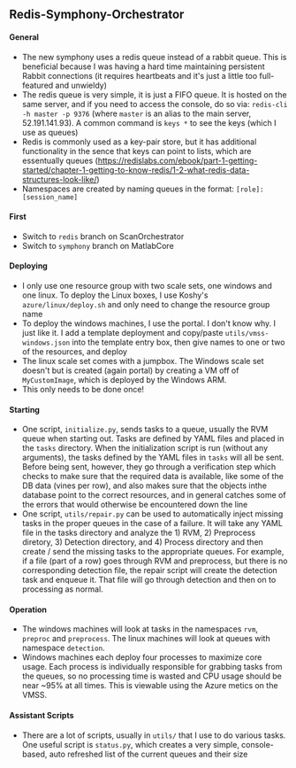 ## Redis-Symphony-Orchestrator

#### General
- The new symphony uses a redis queue instead of a rabbit queue. This is beneficial because I was having a hard time maintaining persistent Rabbit connections (it requires heartbeats and it's just a little too full-featured and unwieldy)
- The redis queue is very simple, it is just a FIFO queue. It is hosted on the same server, and if you need to access the console, do so via: `redis-cli -h master -p 9376` (where `master` is an alias to the main server, 52.191.141.93). A common command is `keys *` to see the keys (which I use as queues)
- Redis is commonly used as a key-pair store, but it has additional functionality in the sence that keys can point to lists, which are essentually queues (https://redislabs.com/ebook/part-1-getting-started/chapter-1-getting-to-know-redis/1-2-what-redis-data-structures-look-like/)
- Namespaces are created by naming queues in the format: `[role]:[session_name]`


#### First
- Switch to `redis` branch on ScanOrchestrator
- Switch to `symphony` branch on MatlabCore


#### Deploying
- I only use one resource group with two scale sets, one windows and one linux. To deploy the Linux boxes, I use Koshy's `azure/linux/deploy.sh` and only need to change the resource group name
- To deploy the windows machines, I use the portal. I don't know why. I just like it. I add a template deployment and copy/paste `utils/vmss-windows.json` into the template entry box, then give names to one or two of the resources, and deploy
- The linux scale set comes with a jumpbox. The Windows scale set doesn't but is created (again portal) by creating a VM off of `MyCustomImage`, which is deployed by the Windows ARM.
- This only needs to be done once!


#### Starting
- One script, `initialize.py`, sends tasks to a queue, usually the RVM queue when starting out. Tasks are defined by YAML files and placed in the `tasks` directory. When the initialization script is run (without any arguments), the tasks defined by the YAML files in `tasks` will all be sent. Before being sent, however, they go through a verification step which checks to make sure that the required data is available, like some of the DB data (vines per row), and also makes sure that the objects inthe database point to the correct resources, and in general catches some of the errors that would otherwise be encountered down the line
- One script, `utils/repair.py` can be used to automatically inject missing tasks in the proper queues in the case of a failure. It will take any YAML file in the tasks directory and analyze the 1) RVM, 2) Preprocess diretory, 3) Detection directory, and 4) Process directory and then create / send the missing tasks to the appropriate queues. For example, if a file (part of a row) goes through RVM and preprocess, but there is no corresponding detection file, the repair script will create the detection task and enqueue it. That file will go through detection and then on to processing as normal.


#### Operation
- The windows machines will look at tasks in the namespaces `rvm`, `preproc` and `preprocess`. The linux machines will look at queues with namespace `detection`.
- Windows machines each deploy four processes to maximize core usage. Each process is individually responsible for grabbing tasks from the queues, so no processing time is wasted and CPU usage should be near ~95% at all times. This is viewable using the Azure metics on the VMSS.


#### Assistant Scripts
- There are a lot of scripts, usually in `utils/` that I use to do various tasks. One useful script is `status.py`, which creates a very simple, console-based, auto refreshed list of the current queues and their size